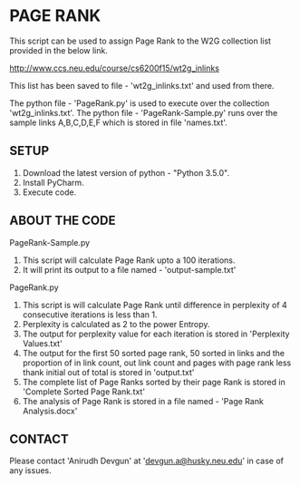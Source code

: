 # PAGE  RANK

This script can be used to assign Page Rank to the W2G collection list provided in the below link.

http://www.ccs.neu.edu/course/cs6200f15/wt2g_inlinks

This list has been saved to file - 'wt2g_inlinks.txt' and used from there.

The python file - 'PageRank.py' is used to execute over the collection 'wt2g_inlinks.txt'.
The python file - 'PageRank-Sample.py' runs over the sample links A,B,C,D,E,F which is stored in file 'names.txt'.


## SETUP

1. Download the latest version of python - "Python 3.5.0".
2. Install PyCharm.
3. Execute code. 

## ABOUT THE CODE

PageRank-Sample.py

1. This script will calculate Page Rank upto a 100 iterations.
2. It will print its output to a file named - 'output-sample.txt'


PageRank.py

1. This script is will calculate Page Rank until difference in perplexity of 4 consecutive iterations is less than 1.
2. Perplexity is calculated as 2 to the power Entropy.
3. The output for perplexity value for each iteration is stored in 'Perplexity Values.txt'
4. The output for the first 50 sorted page rank, 50 sorted in links and the proportion of in link count, out link count and pages with page rank less thank initial out of total is stored in 'output.txt'
5. The complete list of Page Ranks sorted by their page Rank is stored in 'Complete Sorted Page Rank.txt'
6. The analysis of Page Rank is stored in a file named - 'Page Rank Analysis.docx'


## CONTACT

Please contact 'Anirudh Devgun' at 'devgun.a@husky.neu.edu' in case of any issues.